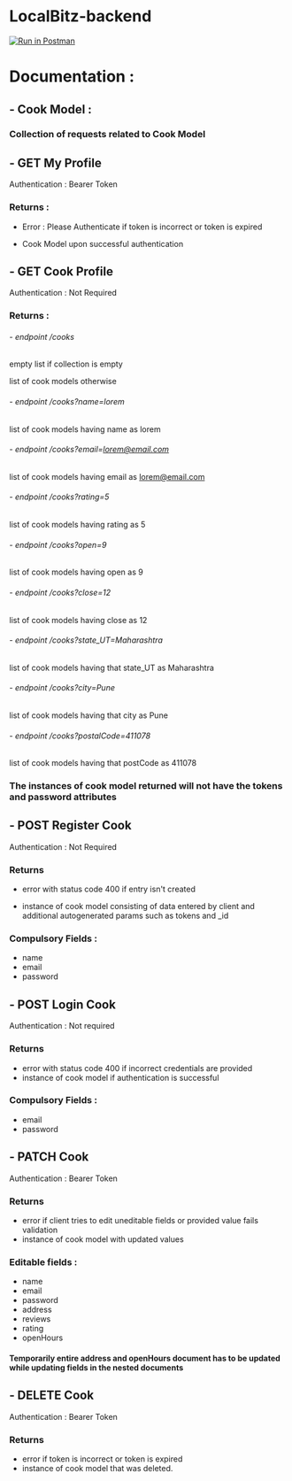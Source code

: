 # LocalBitz-backend

[![Run in Postman](https://run.pstmn.io/button.svg)](https://app.getpostman.com/run-collection/16020183-7280fdc1-3ecb-4ce6-a4b0-19faf08be005?action=collection%2Ffork&collection-url=entityId%3D16020183-7280fdc1-3ecb-4ce6-a4b0-19faf08be005%26entityType%3Dcollection%26workspaceId%3Dbf9bab09-87b0-4e48-a78f-3b6021ae53eb#?env%5Bprod%5D=W3sia2V5IjoidXJsIiwidmFsdWUiOiJodHRwczovL2xvY2FsYml0ei1iYWNrZW5kLmhlcm9rdWFwcC5jb20iLCJlbmFibGVkIjp0cnVlfSx7ImtleSI6InRva2VuIiwidmFsdWUiOiIiLCJlbmFibGVkIjp0cnVlfV0=)

# Documentation :

## - Cook Model :

### Collection of requests related to Cook Model

## - GET My Profile
Authentication : Bearer Token

### Returns : 

- Error : Please Authenticate   if token is incorrect or token is expired

- Cook Model upon successful authentication
## - GET Cook Profile
Authentication : Not Required

### Returns : 

###### - endpoint /cooks

empty list if collection is empty

list of cook models otherwise

###### - endpoint /cooks?name=lorem

list of cook models having name as lorem
###### - endpoint /cooks?email=lorem@email.com

list of cook models having email as lorem@email.com

###### - endpoint /cooks?rating=5

list of cook models having rating as 5

###### - endpoint /cooks?open=9

list of cook models having open as 9

###### - endpoint /cooks?close=12

list of cook models having close as 12

###### - endpoint /cooks?state_UT=Maharashtra

list of cook models having that state_UT as Maharashtra

###### - endpoint /cooks?city=Pune

list of cook models having that city as Pune

###### - endpoint /cooks?postalCode=411078

list of cook models having that postCode as 411078


### The instances of cook model returned will not have the tokens and password attributes

## - POST Register Cook
Authentication : Not Required

### Returns

- error with status code 400 if entry isn't created

- instance of cook model consisting of data entered by client and additional autogenerated params such as tokens and _id

### Compulsory Fields :
 - name
 - email
 - password
## - POST Login Cook
Authentication : Not required

### Returns

- error with status code 400 if incorrect credentials are provided
- instance of cook model if authentication is successful

### Compulsory Fields :
- email
- password
## - PATCH Cook
Authentication : Bearer Token

### Returns

- error if client tries to edit uneditable fields or provided value fails validation
- instance of cook model with updated values

### Editable fields :
- name
- email
- password
- address
- reviews
- rating
- openHours

#### Temporarily entire address and openHours document has to be updated while updating fields in the nested documents
## - DELETE Cook
Authentication : Bearer Token

### Returns 

- error if token is incorrect or token is expired
- instance of cook model that was deleted.
